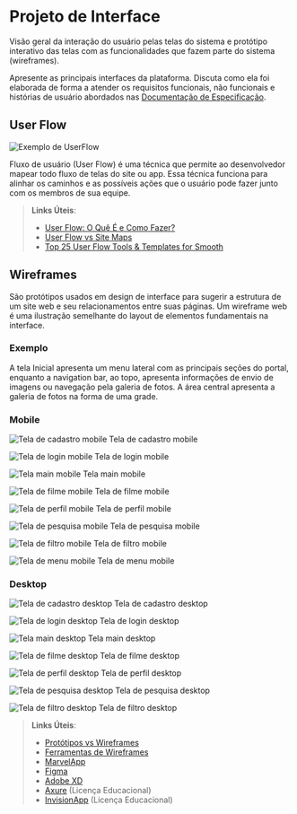 
# Projeto de Interface

Visão geral da interação do usuário pelas telas do sistema e protótipo interativo das telas com as funcionalidades que fazem parte do sistema (wireframes).

 Apresente as principais interfaces da plataforma. Discuta como ela foi elaborada de forma a atender os requisitos funcionais, não funcionais e histórias de usuário abordados nas <a href="2-Especificação do Projeto.md"> Documentação de Especificação</a>.

## User Flow

![Exemplo de UserFlow](img/userflow.jpg)

Fluxo de usuário (User Flow) é uma técnica que permite ao desenvolvedor mapear todo fluxo de telas do site ou app. Essa técnica funciona para alinhar os caminhos e as possíveis ações que o usuário pode fazer junto com os membros de sua equipe.

> **Links Úteis**:
> - [User Flow: O Quê É e Como Fazer?](https://medium.com/7bits/fluxo-de-usu%C3%A1rio-user-flow-o-que-%C3%A9-como-fazer-79d965872534)
> - [User Flow vs Site Maps](http://designr.com.br/sitemap-e-user-flow-quais-as-diferencas-e-quando-usar-cada-um/)
> - [Top 25 User Flow Tools & Templates for Smooth](https://www.mockplus.com/blog/post/user-flow-tools)


## Wireframes

São protótipos usados em design de interface para sugerir a estrutura de um site web e seu relacionamentos entre suas páginas. Um wireframe web é uma ilustração semelhante do layout de elementos fundamentais na interface.

### Exemplo

A tela Inicial apresenta um menu lateral com as principais seções do portal, enquanto a navigation bar, ao topo, apresenta informações de envio de imagens ou navegação pela galeria de fotos. A área central apresenta a galeria de fotos na forma de uma grade.

### Mobile

![Tela de cadastro mobile](img/cadastro_mobile.png)
Tela de cadastro mobile

![Tela de login mobile](img/login_mobile.png)
Tela de login mobile

![Tela main mobile](img/main_screen_mobile.png)
Tela main mobile

![Tela de filme mobile](img/movie_mobile.png)
Tela de filme mobile

![Tela de perfil mobile](img/perfil_mobile.png)
Tela de perfil mobile

![Tela de pesquisa mobile](img/pesquisa_mobile.png)
Tela de pesquisa mobile

![Tela de filtro mobile](img/filtro_mobile.png)
Tela de filtro mobile

![Tela de menu mobile](img/menu_mobile.png)
Tela de menu mobile

### Desktop

![Tela de cadastro desktop](img/cadastro_desktop.png)
Tela de cadastro desktop

![Tela de login desktop](img/login_desktop.png)
Tela de login desktop

![Tela main desktop](img/main_screen_desktop.png)
Tela main desktop

![Tela de filme desktop](img/movie_desktop.png)
Tela de filme desktop

![Tela de perfil desktop](img/perfil_desktop.png)
Tela de perfil desktop

![Tela de pesquisa desktop](img/pesquisa_desktop.png)
Tela de pesquisa desktop

![Tela de filtro desktop](img/filtro_desktop.png)
Tela de filtro desktop

 
> **Links Úteis**:
> - [Protótipos vs Wireframes](https://www.nngroup.com/videos/prototypes-vs-wireframes-ux-projects/)
> - [Ferramentas de Wireframes](https://rockcontent.com/blog/wireframes/)
> - [MarvelApp](https://marvelapp.com/developers/documentation/tutorials/)
> - [Figma](https://www.figma.com/)
> - [Adobe XD](https://www.adobe.com/br/products/xd.html#scroll)
> - [Axure](https://www.axure.com/edu) (Licença Educacional)
> - [InvisionApp](https://www.invisionapp.com/) (Licença Educacional)
